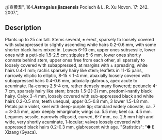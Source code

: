 加查黄耆",
164.**Astragalus jiazaensis** Podlech & L. R. Xu Novon. 17: 242. 2007.",

## Description
Plants up to 25 cm tall. Stems several, ± erect, sparsely to loosely covered with subappressed to slightly ascending white hairs 0.2-0.6 mm, with some shorter black hairs mixed in. Leaves 6-10 cm, upper ones subsessile, lower ones with a peti-ole 1.5-2.5 cm; stipules 5-6 mm, lower ones shortly connate behind stem, upper ones free from each other, all sparsely to loosely covered with subappressed, at margins with ± spreading, white hairs 0.4-1 mm; rachis sparsely hairy like stem; leaflets in 11-15 pairs, narrowly elliptic to elliptic, 8-15 × 1-4 mm, abaxially loosely covered with subappressed hairs 0.4-0.6 mm, adaxially glabrous, apex acute to acuminate. Ra-cemes 2.5-4 cm, rather densely many flowered; peduncle 4-7 cm, sparsely hairy like stem; bracts 1.5-2(-3) mm, predomi-nantly black hairy. Calyx 3-4 mm, loosely covered with sub-appressed black and white hairs 0.2-0.5 mm; teeth unequal, upper 0.5-0.8 mm, 3 lower 1.5-1.8 mm. Petals pale violet, keel with deep-purple tip; standard widely obovate, ca. 7 × 3-3.5 mm, apex deeply emarginate; wings ca. 5.5 mm; keel ca. 4.5 mm. Legumes sessile, narrowly ellipsoid, curved, 6-7 mm, ca. 2.5 mm high and wide, very shortly acuminate, 1-locular; valves loosely covered with appressed black hairs 0.2-0.3 mm, glabrescent with age.
  "Statistics": "● E Xizang (Gyaca).
